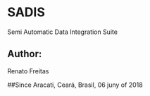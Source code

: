 # SADIS
Semi Automatic Data Integration Suite

## Author: 
Renato Freitas

##Since
Aracati, Ceará, Brasil, 06 juny of 2018
